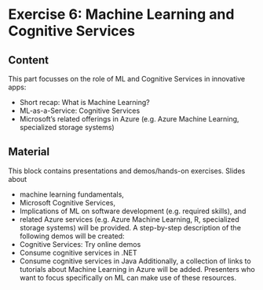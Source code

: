 # Exercise 6: Machine Learning and Cognitive Services

## Content
This part focusses on the role of ML and Cognitive Services in innovative apps:
* Short recap: What is Machine Learning?
* ML-as-a-Service: Cognitive Services
* Microsoft’s related offerings in Azure (e.g. Azure Machine Learning, specialized storage systems)

## Material
This block contains presentations and demos/hands-on exercises. Slides about
* machine learning fundamentals,
* Microsoft Cognitive Services,
* Implications of ML on software development (e.g. required skills), and
* related Azure services (e.g. Azure Machine Learning, R, specialized storage systems)
will be provided. A step-by-step description of the following demos will be created:
* Cognitive Services: Try online demos
* Consume cognitive services in .NET
* Consume cognitive services in Java
Additionally, a collection of links to tutorials about Machine Learning in Azure will be added. Presenters who want to focus specifically on ML can make use of these resources.
